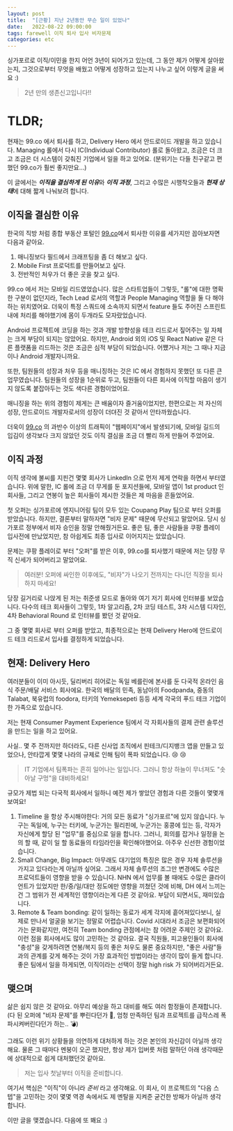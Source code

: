 ```yaml
---
layout: post
title:  "[근황] 지난 2년동안 무슨 일이 있었나"
date:   2022-08-22 09:00:00
tags: farewell 이직 퇴사 입사 비자문제
categories: etc
---
```


싱가포르로 이직/이민을 한지 어언 3년이 되어가고 있는데, 그 동안 제가 어떻게 살아왔는지, 
그것으로부터 무엇을 배웠고 어떻게 성장하고 있는지 나누고 싶어 이렇게 글을 써요 :) 

> 2년 만의 생존신고입니다!!


# TLDR;
현재는 99.co 에서 퇴사를 하고, Delivery Hero 에서 안드로이드 개발을 하고 있습니다.
Managing 롤에서 다시 IC(Individual Contributor) 롤로 돌아왔고, 
조금은 더 크고 조금은 더 시스템이 갖춰진 기업에서 일을 하고 있어요.
(분위기는 다들 친구같고 편했던 99.co가 훨씬 좋지만요...)

이 글에서는 ***이직을 결심하게 된 이유***와 ***이직 과정***, 그리고 수많은 시행착오들과 ***현재 상태***에 대해 짧게 나눠보려 합니다.


## 이직을 결심한 이유
한국의 직방 처럼 종합 부동산 포털인 [99.co](https://99.co)에서 퇴사한 이유를 세가지만 꼽아보자면 다음과 같아요.
1. 매니징보다 필드에서 크래프팅을 좀 더 해보고 싶다.
2. Mobile First 프로덕트를 만들어보고 싶다.
3. 전반적인 처우가 더 좋은 곳을 찾고 싶다.

99.co 에서 저는 모바일 리드였었습니다. 많은 스타트업들이 그렇듯, "롤"에 대한 명확한 구분이 없던지라, Tech Lead 로서의 역할과 People Managing 역할을 둘 다 해야하는 위치였어요. 더욱이 특정 스쿼드에 소속까지 되면서 feature 들도 주어진 스프린트 내에 처리를 해야했기에 몸이 두개라도 모자랐었습니다. 

Android 프로젝트에 코딩을 하는 것과 개발 방향성을 테크 리드로서 짚어주는 일 자체는 크게 부담이 되지는 않았어요. 
하지만, Android 외의 iOS 및 React Native 같은 다른 플랫폼을 리드하는 것은 조금은 심적 부담이 되었습니다. 어쩄거나 저는 그 때나 지금이나 Android 개발자니까요.

또한, 팀원들의 성장과 처우 등을 매니징하는 것은 IC 에서 경험하지 못했던 또 다른 큰 업무였습니다. 팀원들의 성장을 1순위로 두고, 팀원들이 다른 회사에 이직할 마음이 생기지 않도록 붙잡아두는 것도 색다른 경험이었어요.

매니징을 하는 위의 경험이 제게는 큰 배움이자 즐거움이었지만, 한편으로는 저 자신의 성장, 안드로이드 개발자로서의 성장이 더뎌진 것 같아서 안타까웠습니다.

더욱이 [99.co](https://99.co) 의 과반수 이상의 트래픽이 "웹페이지"에서 발생되기에, 모바일 길드의 입김이 생각보다 크지 않았던 것도 이직 결심을 조금 더 빨리 하게 만들어 주었어요.

## 이직 과정
이직 생각에 불씨를 지핀건 몇몇 회사가 LinkedIn 으로 먼저 제게 연락을 하면서 부터였습니다. 위에 말한, IC 롤에 조금 더 무게를 둔 포지션들에, 모바일 앱이 1st product 인 회사들, 그리고 연봉이 높은 회사들이 제시한 것들은 제 마음을 흔들었어요.

첫 오퍼는 싱가포르에 엔지니어링 팀이 모두 있는 Coupang Play 팀으로 부터 오퍼를 받았습니다.
하지만, 결론부터 말하자면 "비자 문제" 때문에 무산되고 말았어요. 당시 싱가포르 정부에서 비자 승인을 정말 안해줬거든요.
좋은 팀, 좋은 사람들을 쿠팡 플레이 입사전에 만났었지만, 참 아쉽게도 최종 입사로 이어지지는 았았습니다.

문제는 쿠팡 플레이로 부터 "오퍼"를 받은 이후, 99.co를 퇴사했기 때문에 저는 당장 무직 신세가 되어버리고 말았어요.

> 여러분! 오퍼에 싸인한 이후에도, "비자"가 나오기 전까지는 다니던 직장을 퇴사하지 마세요!

당장 길거리로 나앉게 된 저는 취준생 모드로 돌아와 여기 저기 회사에 인터뷰를 보았습니다. 
다수의 테크 회사들이 그렇듯, 1차 알고리즘, 2차 코딩 테스트, 3차 시스템 디자인, 4차 Behavioral Round 로 인터뷰를 봤던 것 같아요.

그 중 몇몇 회사로 부터 오퍼를 받았고, 최종적으로는 현재 Delivery Hero에 안드로이드 테크 리드로서 입사를 결정하게 되었습니다.


## 현재: Delivery Hero
여러분들이 이미 아시듯, 딜리버리 히어로는 독일 베를린에 본사를 둔 다국적 온라인 음식 주문/배달 서비스 회사에요.
한국의 배달의 민족, 동남아의 Foodpanda, 중동의 Talabat, 북유럽의 foodora, 터키의 Yemeksepeti 등등 세계 각국의 푸드 테크 기업이 한 가족으로 있습니다.

저는 현재 Consumer Payment Experience 팀에서 각 자회사들의 결제 관련 솔루션을 만드는 일을 하고 있어요.

사실.. 몇 주 전까지만 하더라도, 다른 신사업 조직에서 핀테크/디지뱅크 앱을 만들고 있었으나, 안타깝게 몇몇 나라의 규제로 인해 팀이 폭파 되었습니다. 😢 😢

> IT 기업에서 팀폭파는 흔히 일어나는 일입니다. 그러니 항상 하늘이 무너져도 "솟아날 구멍"을 대비하세요!

규모가 제법 되는 다국적 회사에서 일하니 예전 제가 쌓았던 경험과 다른 것들이 몇몇개 보여요!

1. Timeline 을 항상 주시해야한다: 거의 모든 동료가 "싱가포르"에 있지 않습니다. 누구는 독일에, 누구는 터키에, 누군가는 필리핀에, 누군가는 홍콩에 있는 등, 각자가 자신에게 할당 된 "업무"를 중심으로 일을 합니다. 그러니, 회의를 잡거나 일정을 논의 할 때, 같이 일 할 동료들의 타임라인을 확인해야했어요. 아주우 신선한 경험이었습니다.
2. Small Change, Big Impact: 아무래도 대기업의 특징은 많은 경우 자체 솔루션을 가지고 있다라는게 아닐까 싶어요. 그래서 자체 솔루션의 조그만 변경에도 수많은 프로덕트들이 영향을 받을 수 있습니다. NHN 에서 업무를 볼 때에도 수많은 클라이언트가 있었지만 한/중/일/대만 정도에만 영향을 끼쳤던 것에 비해, DH 에서 느끼는 건 그 범위가 전 세계적인 영향이라는게 다른 것 같아요. 부담이 되면서도, 재미있습니다.
3. Remote & Team bonding: 같이 일하는 동료가 세계 각지에 흩어져있다보니, 실제로 만나서 얼굴을 보기는 정말로 어렵습니다. Covid 시대라서 조금은 보편화되어가는 문화같지만, 여전히 Team bonding 관점에서는 참 어려운 주제인 것 같아요. 이런 점을 회사에서도 많이 고민하는 것 같아요. 결국 직원들, 피고용인들이 회사에 "충성"을 갖게하려면 연봉/복지 등의 좋은 처우도 물론 중요하지만, "좋은 사람"들과의 관계를 갖게 해주는 것이 가장 효과적인 방법이라는 생각이 많이 들게 합니다. 좋은 팀에서 일을 하게되면, 이직이라는 선택이 정말 high risk 가 되어버리거든요.



## 맺으며
삶은 쉽지 않은 것 같아요. 아무리 예상을 하고 대비를 해도 여러 함정들이 존재합니다.
(다 된 오퍼에 "비자 문제"를 뿌린다던가 📝, 엄청 만족하던 팀과 프로젝트를 급작스레 폭파시켜버린다던가 하는.. 💣)

그래도 이런 위기 상황들을 의연하게 대처하게 하는 것은 본인의 자신감이 아닐까 생각해요.
물론 그 때마다 멘붕이 오곤 했지만, 항상 제가 입버릇 처럼 말하던 아래 생각때문에 상대적으로 쉽게 대처했던것 같아요.

> 저는 입사 첫날부터 이직을 준비합니다.

여기서 핵심은 "이직"이 아니라 *준비* 라고 생각해요. 이 회사, 이 프로젝트의 "다음 스텝"을 고민하는 것이
몇몇 역경 속에서도 제 멘탈을 지켜준 굳건한 방패가 아닐까 생각합니다.

이만 글을 맺겠습니다.
다음에 또 봬요 :)
